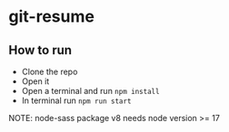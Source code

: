 # git-resume

## How to run

- Clone the repo
- Open it 
- Open a terminal and run `npm install`
- In terminal run `npm run start`

NOTE: node-sass package v8 needs node version >= 17